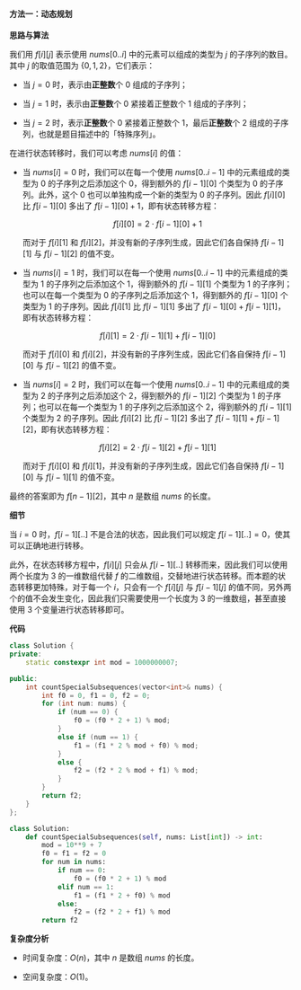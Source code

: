 #### 方法一：动态规划

**思路与算法**

我们用 $f[i][j]$ 表示使用 $\textit{nums}[0..i]$ 中的元素可以组成的类型为 $j$ 的子序列的数目。其中 $j$ 的取值范围为 $\{0, 1, 2\}$，它们表示：

- 当 $j=0$ 时，表示由**正整数**个 $0$ 组成的子序列；

- 当 $j=1$ 时，表示由**正整数**个 $0$ 紧接着正整数个 $1$ 组成的子序列；

- 当 $j=2$ 时，表示**正整数**个 $0$ 紧接着正整数个 $1$，最后**正整数**个 $2$ 组成的子序列，也就是题目描述中的「特殊序列」。

在进行状态转移时，我们可以考虑 $\textit{nums}[i]$ 的值：

- 当 $\textit{nums}[i] = 0$ 时，我们可以在每一个使用 $\textit{nums}[0..i-1]$ 中的元素组成的类型为 $0$ 的子序列之后添加这个 $0$，得到额外的 $f[i-1][0]$ 个类型为 $0$ 的子序列。此外，这个 $0$ 也可以单独构成一个新的类型为 $0$ 的子序列。因此 $f[i][0]$ 比 $f[i-1][0]$ 多出了 $f[i-1][0] + 1$，即有状态转移方程：

    $$
    f[i][0] = 2 \cdot f[i-1][0] + 1
    $$

    而对于 $f[i][1]$ 和 $f[i][2]$，并没有新的子序列生成，因此它们各自保持 $f[i-1][1]$ 与 $f[i-1][2]$ 的值不变。

- 当 $\textit{nums}[i] = 1$ 时，我们可以在每一个使用 $\textit{nums}[0..i-1]$ 中的元素组成的类型为 $1$ 的子序列之后添加这个 $1$，得到额外的 $f[i-1][1]$ 个类型为 $1$ 的子序列；也可以在每一个类型为 $0$ 的子序列之后添加这个 $1$，得到额外的 $f[i-1][0]$ 个类型为 $1$ 的子序列。因此 $f[i][1]$ 比 $f[i-1][1]$ 多出了 $f[i-1][0] + f[i-1][1]$，即有状态转移方程：

    $$
    f[i][1] = 2 \cdot f[i-1][1] + f[i-1][0]
    $$

    而对于 $f[i][0]$ 和 $f[i][2]$，并没有新的子序列生成，因此它们各自保持 $f[i-1][0]$ 与 $f[i-1][2]$ 的值不变。

- 当 $\textit{nums}[i] = 2$ 时，我们可以在每一个使用 $\textit{nums}[0..i-1]$ 中的元素组成的类型为 $2$ 的子序列之后添加这个 $2$，得到额外的 $f[i-1][2]$ 个类型为 $1$ 的子序列；也可以在每一个类型为 $1$ 的子序列之后添加这个 $2$，得到额外的 $f[i-1][1]$ 个类型为 $2$ 的子序列。因此 $f[i][2]$ 比 $f[i-1][2]$ 多出了 $f[i-1][1] + f[i-1][2]$，即有状态转移方程：

    $$
    f[i][2] = 2 \cdot f[i-1][2] + f[i-1][1]
    $$

    而对于 $f[i][0]$ 和 $f[i][1]$，并没有新的子序列生成，因此它们各自保持 $f[i-1][0]$ 与 $f[i-1][1]$ 的值不变。

最终的答案即为 $f[n-1][2]$，其中 $n$ 是数组 $\textit{nums}$ 的长度。

**细节**

当 $i=0$ 时，$f[i-1][..]$ 不是合法的状态，因此我们可以规定 $f[i-1][..] = 0$，使其可以正确地进行转移。

此外，在状态转移方程中，$f[i][j]$ 只会从 $f[i-1][..]$ 转移而来，因此我们可以使用两个长度为 $3$ 的一维数组代替 $f$ 的二维数组，交替地进行状态转移。而本题的状态转移更加特殊，对于每一个 $i$，只会有一个 $f[i][j]$ 与 $f[i-1][j]$ 的值不同，另外两个的值不会发生变化，因此我们只需要使用一个长度为 $3$ 的一维数组，甚至直接使用 $3$ 个变量进行状态转移即可。

**代码**

```C++ [sol1-C++]
class Solution {
private:
    static constexpr int mod = 1000000007;

public:
    int countSpecialSubsequences(vector<int>& nums) {
        int f0 = 0, f1 = 0, f2 = 0;
        for (int num: nums) {
            if (num == 0) {
                f0 = (f0 * 2 + 1) % mod;
            }
            else if (num == 1) {
                f1 = (f1 * 2 % mod + f0) % mod;
            }
            else {
                f2 = (f2 * 2 % mod + f1) % mod;
            }
        }
        return f2;
    }
};
```

```Python [sol1-Python3]
class Solution:
    def countSpecialSubsequences(self, nums: List[int]) -> int:
        mod = 10**9 + 7
        f0 = f1 = f2 = 0
        for num in nums:
            if num == 0:
                f0 = (f0 * 2 + 1) % mod
            elif num == 1:
                f1 = (f1 * 2 + f0) % mod
            else:
                f2 = (f2 * 2 + f1) % mod
        return f2
```

**复杂度分析**

- 时间复杂度：$O(n)$，其中 $n$ 是数组 $\textit{nums}$ 的长度。

- 空间复杂度：$O(1)$。